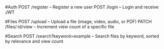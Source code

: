 #Auth
POST /register – Register a new user
POST /login – Login and receive JWT

#Files
POST /upload – Upload a file (image, video, audio, or PDF)
PATCH /files/:id/view – Increment view count of a specific file

#Search
POST /search?keyword=example – Search files by keyword, sorted by relevance and view count

